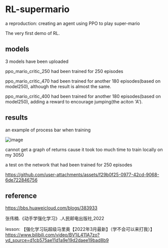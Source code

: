 # RL-supermario
a reproduction: creating an agent using PPO to play super-mario

The very first demo of RL. 

## models
3 models have been uploaded

ppo_mario_critic_250 had been trained for 250 episodes

ppo_mario_critic_470 had been trained for another 180 episodes(based on model250), although the result is almost the same.

ppo_mario_critic_400 had been trained for another 180 episodes(based on model250), adding a reward to encourage jumping(the aciton 'A').

## results
an example of process bar when training

![image](https://github.com/user-attachments/assets/f25877d6-548c-4ff6-9bc9-8e4a9df7595e)

cannot get a graph of returns cause it took too much time to train locally on my 3050

a test on the network that had been trained for 250 episodes

https://github.com/user-attachments/assets/f29b0f25-0977-42cd-9068-6de722846756


## reference
https://bbs.huaweicloud.com/blogs/383933

张伟楠.《动手学强化学习》.人民邮电出版社,2022

lesson:
【强化学习玩超级马里奥【2022年3月最新】（学不会可以来打我）】https://www.bilibili.com/video/BV1iL411A7zo?vd_source=d1cb575ae11d1a9e19d2daee19bad8b9
